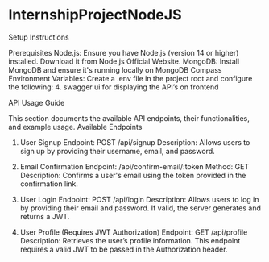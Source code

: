 # InternshipProjectNodeJS

Setup Instructions

Prerequisites
Node.js:
Ensure you have Node.js (version 14 or higher) installed. Download it from Node.js Official Website.
MongoDB:
Install MongoDB and ensure it's running locally on MongoDB Compass
Environment Variables:
Create a .env file in the project root and configure the following:
      4.  swagger ui for displaying the API’s on frontend



API Usage Guide

This section documents the available API endpoints, their functionalities, and example usage.
Available Endpoints
1. User Signup
Endpoint: POST /api/signup
Description: Allows users to sign up by providing their username, email, and password.
2. Email Confirmation
      Endpoint: /api/confirm-email/:token
      Method: GET
      Description: Confirms a user's email using the token provided in the confirmation link.

3. User Login
Endpoint: POST /api/login
Description: Allows users to log in by providing their email and password. If valid, the server generates and returns a JWT.
4. User Profile (Requires JWT Authorization)
Endpoint: GET /api/profile
Description: Retrieves the user’s profile information. This endpoint requires a valid JWT to be passed in the Authorization header.

